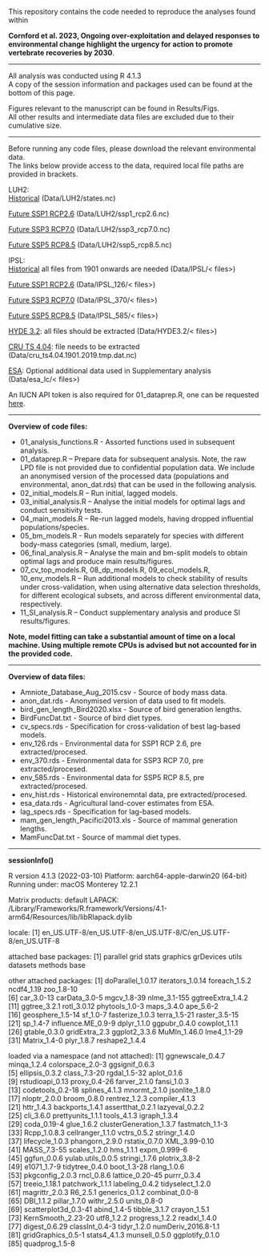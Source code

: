 This repository contains the code needed to reproduce the analyses found within
 
**Cornford et al. 2023, Ongoing over-exploitation and delayed responses to environmental change highlight the urgency for action to promote vertebrate recoveries by 2030**.


---

All analysis was conducted using R 4.1.3  
A copy of the session information and packages used can be found at the bottom of this page.

Figures relevant to the manuscript can be found in Results/Figs.  
All other results and intermediate data files are excluded due to their cumulative size.

---

Before running any code files, please download the relevant environmental data.  
The links below provide access to the data, required local file paths are provided in brackets.

LUH2:  
[Historical](https://luh.umd.edu/LUH2/LUH2_v2h/states.nc)
(Data/LUH2/states.nc)

[Future SSP1 RCP2.6](https://luh.umd.edu/LUH2/LUH2_v2f/IMAGE/multiple-states_input4MIPs_landState_ScenarioMIP_UofMD-IMAGE-ssp126-2-1-f_gn_2015-2100.nc)
(Data/LUH2/ssp1_rcp2.6.nc)

[Future SSP3 RCP7.0](https://luh.umd.edu/LUH2/LUH2_v2f/AIM/multiple-states_input4MIPs_landState_ScenarioMIP_UofMD-AIM-ssp370-2-1-f_gn_2015-2100.nc)
(Data/LUH2/ssp3_rcp7.0.nc)

[Future SSP5 RCP8.5](https://luh.umd.edu/LUH2/LUH2_v2f/MAGPIE/multiple-states_input4MIPs_landState_ScenarioMIP_UofMD-MAGPIE-ssp585-2-1-f_gn_2015-2100.nc)
(Data/LUH2/ssp5_rcp8.5.nc)


IPSL:  
[Historical](https://data.isimip.org/datasets/b6ed4b89-43aa-4d79-9206-5b185a356468/)
all files from 1901 onwards are needed
(Data/IPSL/< files>)

[Future SSP1 RCP2.6](https://data.isimip.org/datasets/a7569f3c-1543-46e9-b1ef-cf791cf83859/)
(Data/IPSL_126/< files>)

[Future SSP3 RCP7.0](https://data.isimip.org/datasets/206170bc-41e4-46df-bde5-76a86b815f8d/)
(Data/IPSL_370/< files>)

[Future SSP5 RCP8.5](https://data.isimip.org/datasets/f0fb9bcf-36ec-420d-8590-bd8dd697c7d6/)
(Data/IPSL_585/< files>)


[HYDE 3.2](https://dataportaal.pbl.nl/downloads/HYDE/HYDE3.2/baseline.zip):
all files should be extracted
(Data/HYDE3.2/< files>)

[CRU TS 4.04](https://crudata.uea.ac.uk/cru/data/hrg/cru_ts_4.04/cruts.2004151855.v4.04/tmp/cru_ts4.04.1901.2019.tmp.dat.nc.gz):
file needs to be extracted
(Data/cru_ts4.04.1901.2019.tmp.dat.nc)

[ESA](https://www.esa-landcover-cci.org/?q=node/164):
Optional additional data used in Supplementary analysis
(Data/esa_lc/< files>)

An IUCN API token is also required for 01_dataprep.R, one can be requested [here](https://apiv3.iucnredlist.org/api/v3/token.).


---


**Overview of code files:**

* 01_analysis_functions.R - Assorted functions used in subsequent analysis.
* 01_dataprep.R – Prepare data for subsequent analysis. Note, the raw LPD file is not provided due to confidential population data. We include an anonymised version of the processed data (populations and environmental, anon_dat.rds) that can be used in the following analysis.  
* 02_initial_models.R – Run initial, lagged models.  
* 03_initial_analysis.R – Analyse the initial models for optimal lags and conduct sensitivity tests.  
* 04_main_models.R – Re-run lagged models, having dropped influential populations/species.  
* 05_bm_models.R - Run models separately for species with different body-mass categories (small, medium, large).
* 06_final_analysis.R – Analyse the main and bm-split models to obtain optimal lags and produce main results/figures.  
* 07_cv_top_models.R, 08_dp_models.R, 09_ecol_models.R, 10_env_models.R – Run additional models to check stability of results under cross-validation, when using alternative data selection thresholds, for different ecological subsets, and across different environmental data, respectively.  
* 11_SI_analysis.R – Conduct supplementary analysis and produce SI results/figures.

**Note, model fitting can take a substantial amount of time on a local machine. Using multiple remote CPUs is advised but not accounted for in the provided code.**


---


**Overview of data files:**

* Amniote_Database_Aug_2015.csv - Source of body mass data.
* anon_dat.rds - Anonymised version of data used to fit models.
* bird_gen_length_Bird2020.xlsx - Source of bird generation lengths.
* BirdFuncDat.txt - Source of bird diet types.
* cv_specs.rds - Specification for cross-validation of best lag-based models.
* env_126.rds - Environmental data for SSP1 RCP 2.6, pre extracted/procesed.
* env_370.rds - Environmental data for SSP3 RCP 7.0, pre extracted/procesed.
* env_585.rds - Environmental data for SSP5 RCP 8.5, pre extracted/procesed.
* env_hist.rds - Historical environemntal data, pre extracted/procesed.
* esa_data.rds - Agricultural land-cover estimates from ESA.
* lag_specs.rds - Specification for lag-based models.
* mam_gen_length_Pacifici2013.xls - Source of mammal generation lengths.
* MamFuncDat.txt - Source of mammal diet types.


---


**sessionInfo()**

R version 4.1.3 (2022-03-10)
Platform: aarch64-apple-darwin20 (64-bit)
Running under: macOS Monterey 12.2.1

Matrix products: default
LAPACK: /Library/Frameworks/R.framework/Versions/4.1-arm64/Resources/lib/libRlapack.dylib

locale:
[1] en_US.UTF-8/en_US.UTF-8/en_US.UTF-8/C/en_US.UTF-8/en_US.UTF-8

attached base packages:
[1] parallel  grid      stats     graphics  grDevices utils     datasets  methods   base     

other attached packages:
 [1] doParallel_1.0.17  iterators_1.0.14   foreach_1.5.2      ncdf4_1.19         zoo_1.8-10        
 [6] car_3.0-13         carData_3.0-5      mgcv_1.8-39        nlme_3.1-155       ggtreeExtra_1.4.2 
[11] ggtree_3.2.1       rotl_3.0.12        phytools_1.0-3     maps_3.4.0         ape_5.6-2         
[16] geosphere_1.5-14   sf_1.0-7           fasterize_1.0.3    terra_1.5-21       raster_3.5-15     
[21] sp_1.4-7           influence.ME_0.9-9 dplyr_1.1.0        ggpubr_0.4.0       cowplot_1.1.1     
[26] gtable_0.3.0       gridExtra_2.3      ggplot2_3.3.6      MuMIn_1.46.0       lme4_1.1-29       
[31] Matrix_1.4-0       plyr_1.8.7         reshape2_1.4.4    

loaded via a namespace (and not attached):
 [1] ggnewscale_0.4.7        minqa_1.2.4             colorspace_2.0-3        ggsignif_0.6.3         
 [5] ellipsis_0.3.2          class_7.3-20            rgdal_1.5-32            aplot_0.1.6            
 [9] rstudioapi_0.13         proxy_0.4-26            farver_2.1.0            fansi_1.0.3            
[13] codetools_0.2-18        splines_4.1.3           mnormt_2.1.0            jsonlite_1.8.0         
[17] nloptr_2.0.0            broom_0.8.0             rentrez_1.2.3           compiler_4.1.3         
[21] httr_1.4.3              backports_1.4.1         assertthat_0.2.1        lazyeval_0.2.2         
[25] cli_3.6.0               prettyunits_1.1.1       tools_4.1.3             igraph_1.3.4           
[29] coda_0.19-4             glue_1.6.2              clusterGeneration_1.3.7 fastmatch_1.1-3        
[33] Rcpp_1.0.8.3            cellranger_1.1.0        vctrs_0.5.2             stringr_1.4.0          
[37] lifecycle_1.0.3         phangorn_2.9.0          rstatix_0.7.0           XML_3.99-0.10          
[41] MASS_7.3-55             scales_1.2.0            hms_1.1.1               expm_0.999-6           
[45] ggfun_0.0.6             yulab.utils_0.0.5       stringi_1.7.6           plotrix_3.8-2          
[49] e1071_1.7-9             tidytree_0.4.0          boot_1.3-28             rlang_1.0.6            
[53] pkgconfig_2.0.3         rncl_0.8.6              lattice_0.20-45         purrr_0.3.4            
[57] treeio_1.18.1           patchwork_1.1.1         labeling_0.4.2          tidyselect_1.2.0       
[61] magrittr_2.0.3          R6_2.5.1                generics_0.1.2          combinat_0.0-8         
[65] DBI_1.1.2               pillar_1.7.0            withr_2.5.0             units_0.8-0            
[69] scatterplot3d_0.3-41    abind_1.4-5             tibble_3.1.7            crayon_1.5.1           
[73] KernSmooth_2.23-20      utf8_1.2.2              progress_1.2.2          readxl_1.4.0           
[77] digest_0.6.29           classInt_0.4-3          tidyr_1.2.0             numDeriv_2016.8-1.1    
[81] gridGraphics_0.5-1      stats4_4.1.3            munsell_0.5.0           ggplotify_0.1.0        
[85] quadprog_1.5-8   